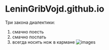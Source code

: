 # LeninGribVojd.github.io
Три закона диалектики:
1. смачно поесть 
2. смачно поспать
3. всегда носить нож в кармане 
![images](https://user-images.githubusercontent.com/114472371/195030882-429ba5af-af37-44b8-9748-fc2107c16541.jpeg)
